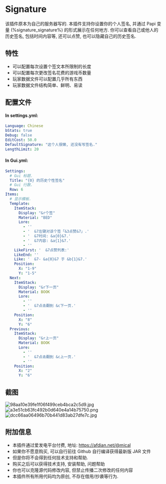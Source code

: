 # Signature

该插件原本为自己的服务器写的. 本插件支持你设置你的个人签名, 并通过 Papi 变量 (%signature_signature%) 的形式展示在任何地方. 你可以查看自己或他人的历史签名, 包括时间内容等, 还可以点赞, 也可以隐藏自己的历史签名.


## 特性
- 可以配置每次设置个签文本所限制的长度
- 可以配置每次更改签名花费的游戏币数量
- 玩家数据文件可以配置几乎所有东西
- 玩家数据文件结构简单、鲜明、易读

## 配置文件

#### In settings.yml:

```yaml
Language: Chinese
bStats: true
Debug: false
EditCost: 50.0
DefaultSignature: "这个人很懒, 还没有写签名."
LengthLimit: 20
```

#### In Gui.yml:

```yaml
Settings:
  # Gui 标题.
  Title: "{0} 的历史个性签名"
  # Gui 行数.
  Row: 6
Items:
  # 显示模板.
  Template:
    ItemStack:
      Display: "&r个签"
      Material: "BED"
      Lore:
        - ''
        - '  &7左键对该个签「&3点赞&7」.'
        - '  &7时间: &a{0}&7.'
        - '  &7内容: &a{1}&7.'
        - ''
    LikeFirst: '  &7点赞列表:'
    LikeEnd: ''
    Like: '  &7- &a{0}&7 于 &b{1}&7.'
    Position:
      X: "1-9"
      Y: "1-5"
  Next:
    ItemStack:
      Display: "&r下一页"
      Material: BOOK
      Lore:
        - ''
        - '  &7点击翻到 &c下一页.'
        - ''
    Position:
      X: "8"
      Y: "6"
  Previous:
    ItemStack:
      Display: "&r上一页"
      Material: BOOK
      Lore:
        - ''
        - '  &7点击翻到 &c上一页.'
        - ''
    Position:
      X: "2"
      Y: "6"
```

## 截图

![98aa10e39fe1f06f499ceb4bca2c5d9.jpg](https://i.loli.net/2021/03/31/hqbAPDK1GHQydfi.jpg)
![a3e51cb63fc492b0d640e4a14b75750.png](https://i.loli.net/2021/03/31/sYHAeu39Ttn6xbL.png)
![dcc66aa06496b70b441d83ab27dfe7c.jpg](https://i.loli.net/2021/03/31/S2L9RtvQUfbgHda.jpg)


## 附加信息
- 本插件通过爱发电平台付费, 地址: https://afdian.net/@mical
- 如果你不愿意购买, 可以自行前往 Github 自行编译获得最新版 JAR 文件
- 但是你将不会得到任何技术支持和帮助.
- 购买之后可以获得技术支持, 安装帮助, 问题帮助
- 你也可以克隆源代码修改内容, 但禁止传播二次修改的任何内容
- 本插件所有所用代码均为原创, 不存在借用/抄袭等行为.